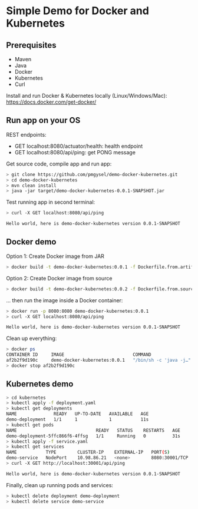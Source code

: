# Simple Demo for Docker and Kubernetes

## Prerequisites

* Maven
* Java
* Docker
* Kubernetes
* Curl

Install and run Docker & Kubernetes locally (Linux/Windows/Mac):
https://docs.docker.com/get-docker/

## Run app on your OS

REST endpoints:
* GET localhost:8080/actuator/health: health endpoint
* GET localhost:8080/api/ping: get PONG message

Get source code, compile app and run app:

```sh
> git clone https://github.com/pmgysel/demo-docker-kubernetes.git
> cd demo-docker-kubernetes
> mvn clean install
> java -jar target/demo-docker-kubernetes-0.0.1-SNAPSHOT.jar
```

Test running app in second terminal:

```sh
> curl -X GET localhost:8080/api/ping

Hello world, here is demo-docker-kubernetes version 0.0.1-SNAPSHOT
```

## Docker demo

Option 1: Create Docker image from JAR

```sh
> docker build -t demo-docker-kubernetes:0.0.1 -f Dockerfile.from.artifact .
```

Option 2: Create Docker image from source

```sh
> docker build -t demo-docker-kubernetes:0.0.2 -f Dockerfile.from.source .
```

... then run the image inside a Docker container:

```sh
> docker run -p 8080:8080 demo-docker-kubernetes:0.0.1
> curl -X GET localhost:8080/api/ping

Hello world, here is demo-docker-kubernetes version 0.0.1-SNAPSHOT
```

Clean up everything:

```sh
> docker ps
CONTAINER ID     IMAGE                          COMMAND                  CREATED  ....
af2b2f9d190c     demo-docker-kubernetes:0.0.1   "/bin/sh -c 'java -j…"   8 seconds ...
> docker stop af2b2f9d190c
```

## Kubernetes demo

```sh
> cd kubernetes
> kubectl apply -f deployment.yaml
> kubectl get deployments
NAME              READY   UP-TO-DATE   AVAILABLE   AGE
demo-deployment   1/1     1            1           11s
> kubectl get pods
NAME                              READY   STATUS    RESTARTS   AGE
demo-deployment-5ffc866f6-4ffsg   1/1     Running   0          31s
> kubectl apply -f service.yaml
> kubectl get services
NAME           TYPE        CLUSTER-IP    EXTERNAL-IP   PORT(S)          AGE
demo-service   NodePort    10.98.86.21   <none>        8080:30001/TCP   19s
> curl -X GET http://localhost:30001/api/ping

Hello world, here is demo-docker-kubernetes version 0.0.1-SNAPSHOT
```

Finally, clean up running pods and services:

```sh
> kubectl delete deployment demo-deployment
> kubectl delete service demo-service
```
